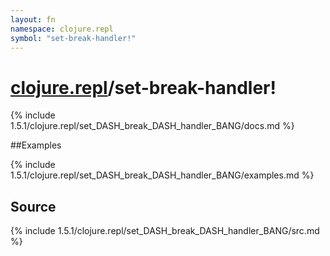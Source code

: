 ```yaml
---
layout: fn
namespace: clojure.repl
symbol: "set-break-handler!"
---
```


# [clojure.repl](../)/set-break-handler!

{% include 1.5.1/clojure.repl/set_DASH_break_DASH_handler_BANG/docs.md %}

##Examples

{% include 1.5.1/clojure.repl/set_DASH_break_DASH_handler_BANG/examples.md %}
## Source
{% include 1.5.1/clojure.repl/set_DASH_break_DASH_handler_BANG/src.md %}

